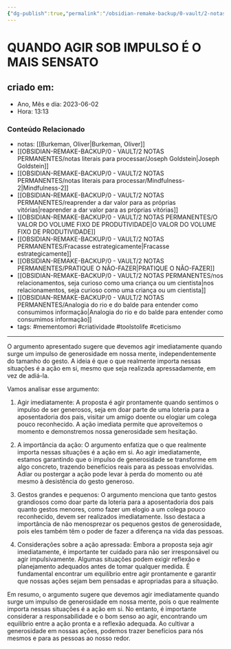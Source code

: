 ```yaml
---
{"dg-publish":true,"permalink":"/obsidian-remake-backup/0-vault/2-notas-permanentes/quando-agir-sob-impulso-e-o-mais-sensato/","tags":["permanente","mementomori","criatividade","toolstolife","ceticismo"],"dgHomeLink":true,"dgShowLocalGraph":true,"dgShowFileTree":true,"dgEnableSearch":true,"noteIcon":""}
---
```


# QUANDO AGIR SOB IMPULSO É O MAIS SENSATO

## criado em: 
-  Ano, Mês e dia: 2023-06-02
- Hora: 13:13

### Conteúdo Relacionado
- notas: [[Burkeman, Oliver\|Burkeman, Oliver]]
- [[OBSIDIAN-REMAKE-BACKUP/0 - VAULT/2 NOTAS PERMANENTES/notas literais para processar/Joseph Goldstein\|Joseph Goldstein]]
- [[OBSIDIAN-REMAKE-BACKUP/0 - VAULT/2 NOTAS PERMANENTES/notas literais para processar/Mindfulness-2\|Mindfulness-2]]
- [[OBSIDIAN-REMAKE-BACKUP/0 - VAULT/2 NOTAS PERMANENTES/reaprender a dar valor para as próprias vitórias\|reaprender a dar valor para as próprias vitórias]]
- [[OBSIDIAN-REMAKE-BACKUP/0 - VAULT/2 NOTAS PERMANENTES/O VALOR DO VOLUME FIXO DE PRODUTIVIDADE\|O VALOR DO VOLUME FIXO DE PRODUTIVIDADE]]
- [[OBSIDIAN-REMAKE-BACKUP/0 - VAULT/2 NOTAS PERMANENTES/Fracasse estrategicamente\|Fracasse estrategicamente]]
- [[OBSIDIAN-REMAKE-BACKUP/0 - VAULT/2 NOTAS PERMANENTES/PRATIQUE O NÃO-FAZER\|PRATIQUE O NÃO-FAZER]]
- [[OBSIDIAN-REMAKE-BACKUP/0 - VAULT/2 NOTAS PERMANENTES/nos relacionamentos, seja curioso como uma criança ou um cientista\|nos relacionamentos, seja curioso como uma criança ou um cientista]]
- [[OBSIDIAN-REMAKE-BACKUP/0 - VAULT/2 NOTAS PERMANENTES/Analogia do rio e do balde para entender como consumimos informação\|Analogia do rio e do balde para entender como consumimos informação]]
- tags: #mementomori #criatividade #toolstolife #ceticismo 
---

O argumento apresentado sugere que devemos agir imediatamente quando surge um impulso de generosidade em nossa mente, independentemente do tamanho do gesto. A ideia é que o que realmente importa nessas situações é a ação em si, mesmo que seja realizada apressadamente, em vez de adiá-la.

Vamos analisar esse argumento:

1. Agir imediatamente:
A proposta é agir prontamente quando sentimos o impulso de ser generosos, seja em doar parte de uma loteria para a aposentadoria dos pais, visitar um amigo doente ou elogiar um colega pouco reconhecido. A ação imediata permite que aproveitemos o momento e demonstremos nossa generosidade sem hesitação.

2. A importância da ação:
O argumento enfatiza que o que realmente importa nessas situações é a ação em si. Ao agir imediatamente, estamos garantindo que o impulso de generosidade se transforme em algo concreto, trazendo benefícios reais para as pessoas envolvidas. Adiar ou postergar a ação pode levar à perda do momento ou até mesmo à desistência do gesto generoso.

3. Gestos grandes e pequenos:
O argumento menciona que tanto gestos grandiosos como doar parte da loteria para a aposentadoria dos pais quanto gestos menores, como fazer um elogio a um colega pouco reconhecido, devem ser realizados imediatamente. Isso destaca a importância de não menosprezar os pequenos gestos de generosidade, pois eles também têm o poder de fazer a diferença na vida das pessoas.

4. Considerações sobre a ação apressada:
Embora a proposta seja agir imediatamente, é importante ter cuidado para não ser irresponsável ou agir impulsivamente. Algumas situações podem exigir reflexão e planejamento adequados antes de tomar qualquer medida. É fundamental encontrar um equilíbrio entre agir prontamente e garantir que nossas ações sejam bem pensadas e apropriadas para a situação.

Em resumo, o argumento sugere que devemos agir imediatamente quando surge um impulso de generosidade em nossa mente, pois o que realmente importa nessas situações é a ação em si. No entanto, é importante considerar a responsabilidade e o bom senso ao agir, encontrando um equilíbrio entre a ação pronta e a reflexão adequada. Ao cultivar a generosidade em nossas ações, podemos trazer benefícios para nós mesmos e para as pessoas ao nosso redor.